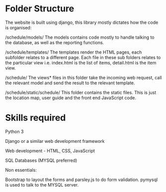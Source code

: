 Folder Structure
================

The website is built using django, this library mostly dictates how the code is organised:

/schedule/models/
The models contains code mostly to handle talking to the database, as well as the reporting functions.

/schedule/templates/
The templates render the HTML pages, each subfolder relates to a different page.
Each file in these sub folders relates to the particular view i.e. index.html is the list of items, detail.html is the item view.

/schedule/
The views* files in this folder take the incoming web request, call the relevant model and send the result to the relevant template.

/schedule/static/schedule/
This folder contains the static files.
This is just the location map, user guide and the front end JavaScript code.

Skills required
==============

Python 3

Django or a similar web development framework

Web development - HTML, CSS, JavaScript

SQL Databases (MYSQL preferred)

Non essentials:

Bootstrap to layout the forms and parsley.js to do form validation.
pymysql is used to talk to the MYSQL server.